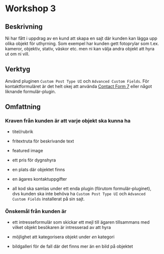 # Workshop 3

## Beskrivning

Ni har fått i uppdrag av en kund att skapa en sajt där kunden kan lägga upp olika objekt för uthyrning. Som exempel har kunden gett fotoprylar som t.ex. kameror, objektiv, stativ, väskor etc. men ni kan välja andra objekt att hyra ut om ni vill.

## Verktyg

Använd pluginen `Custom Post Type UI` och `Advanced Custom Fields`. För kontaktformuläret är det helt okej att använda [Contact Form 7](https://sv.wordpress.org/plugins/contact-form-7/) eller något liknande formulär-plugin.

## Omfattning

### Kraven från kunden är att varje objekt ska kunna ha

- titel/rubrik

- fritextruta för beskrivande text

- featured image

- ett pris för dygnshyra

- en plats där objektet finns

- en ägares kontaktuppgifter

- all kod ska samlas under ett enda plugin (förutom formulär-pluginet), dvs kunden ska inte behöva ha `Custom Post Type UI` och `Advanced Custom Fields` installerat på sin sajt.

### Önskemål från kunden är

- ett intresseformulär som skickar ett mejl till ägaren tillsammans med vilket objekt besökaren är intresserad av att hyra

- möjlighet att kategorisera objekt under *en* kategori

- bildgalleri för de fall där det finns mer än en bild på objektet

